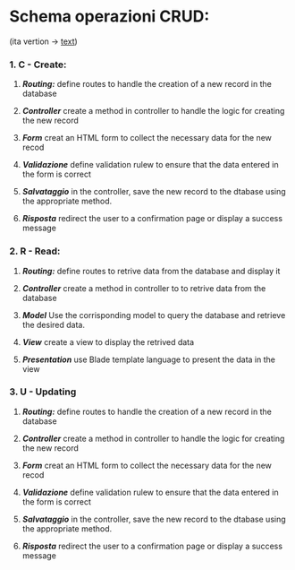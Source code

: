 # Schema operazioni CRUD:
(ita vertion -> [text](Ita/02_CRUD_teoria_Ita.md))

### 1. C - Create:
1. ***Routing:***
    define routes to handle the creation of a new record in the database

2. ***Controller***
    create a method in controller to handle the logic for creating the new record

3. ***Form***
    creat an HTML form to collect the necessary data for the new recod

4. ***Validazione***
    define validation rulew to ensure that the data entered in the form is correct

5. ***Salvataggio***
   in the controller, save the new record to the dtabase using the appropriate method.

6. ***Risposta***
    redirect the user to a confirmation page or display a success message


### 2. R - Read:

1. ***Routing:***
    define routes to retrive data from the database and display it

2. ***Controller***
    create a method in controller to to retrive data from the database

3. ***Model***
    Use the corrisponding model to query the database and retrieve the desired data.

4. ***View***
    create a view to display the retrived data

5. ***Presentation***
    use Blade template language to present the data in the view


### 3. U - Updating

1. ***Routing:***
    define routes to handle the creation of a new record in the database

2. ***Controller***
    create a method in controller to handle the logic for creating the new record

3. ***Form***
    creat an HTML form to collect the necessary data for the new recod

4. ***Validazione***
    define validation rulew to ensure that the data entered in the form is correct

5. ***Salvataggio***
   in the controller, save the new record to the dtabase using the appropriate method.

6. ***Risposta***
    redirect the user to a confirmation page or display a success message